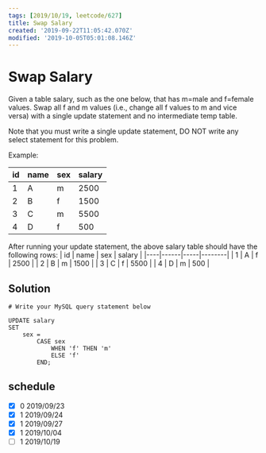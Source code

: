 ```yaml
---
tags: [2019/10/19, leetcode/627]
title: Swap Salary
created: '2019-09-22T11:05:42.070Z'
modified: '2019-10-05T05:01:08.146Z'
---
```


# Swap Salary

Given a table salary, such as the one below, that has m=male and f=female values. Swap all f and m values (i.e., change all f values to m and vice versa) with a single update statement and no intermediate temp table.

Note that you must write a single update statement, DO NOT write any select statement for this problem.



Example:

| id | name | sex | salary |
|----|------|-----|--------|
| 1  | A    | m   | 2500   |
| 2  | B    | f   | 1500   |
| 3  | C    | m   | 5500   |
| 4  | D    | f   | 500    |
After running your update statement, the above salary table should have the following rows:
| id | name | sex | salary |
|----|------|-----|--------|
| 1  | A    | f   | 2500   |
| 2  | B    | m   | 1500   |
| 3  | C    | f   | 5500   |
| 4  | D    | m   | 500    |

## Solution

```
# Write your MySQL query statement below

UPDATE salary
SET
    sex =
        CASE sex
            WHEN 'f' THEN 'm'
            ELSE 'f'
        END;
```

## schedule

* [x] 0 2019/09/23
* [x] 1 2019/09/24
* [x] 1 2019/09/27
* [x] 1 2019/10/04
* [ ] 1 2019/10/19
